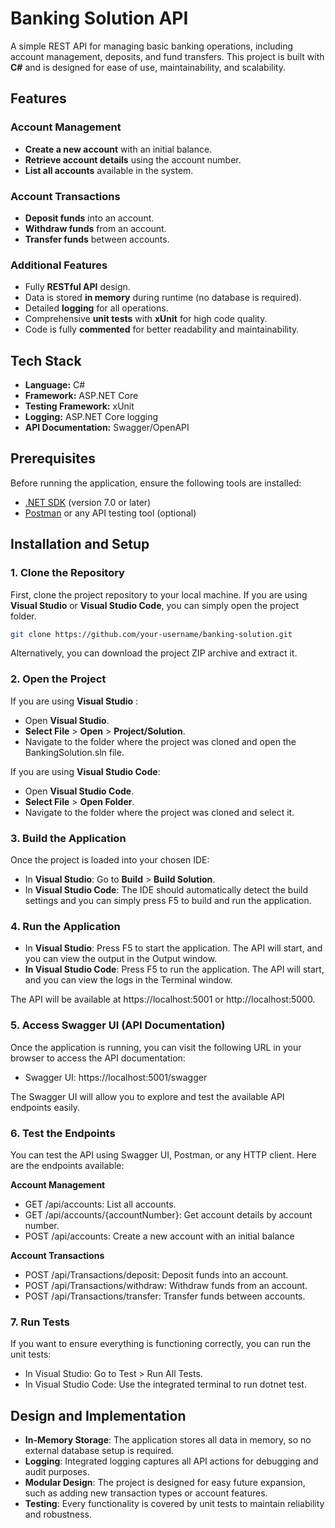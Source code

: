 # Banking Solution API

A simple REST API for managing basic banking operations, including account management, deposits, and fund transfers. This project is built with **C#** and is designed for ease of use, maintainability, and scalability.

## Features

### Account Management
- **Create a new account** with an initial balance.
- **Retrieve account details** using the account number.
- **List all accounts** available in the system.

### Account Transactions
- **Deposit funds** into an account.
- **Withdraw funds** from an account.
- **Transfer funds** between accounts.

### Additional Features
- Fully **RESTful API** design.
- Data is stored **in memory** during runtime (no database is required).
- Detailed **logging** for all operations.
- Comprehensive **unit tests** with **xUnit** for high code quality.
- Code is fully **commented** for better readability and maintainability.

## Tech Stack
- **Language:** C#
- **Framework:** ASP.NET Core
- **Testing Framework:** xUnit
- **Logging:** ASP.NET Core logging
- **API Documentation:** Swagger/OpenAPI

## Prerequisites
Before running the application, ensure the following tools are installed:
- [.NET SDK](https://dotnet.microsoft.com/download) (version 7.0 or later)
- [Postman](https://www.postman.com/) or any API testing tool (optional)

## Installation and Setup

### 1. Clone the Repository
First, clone the project repository to your local machine. If you are using **Visual Studio** or **Visual Studio Code**, you can simply open the project folder.

```bash
git clone https://github.com/your-username/banking-solution.git
```
Alternatively, you can download the project ZIP archive and extract it.

### 2. Open the Project
If you are using **Visual Studio** :

- Open **Visual Studio**.
- **Select File** > **Open** > **Project/Solution**.
- Navigate to the folder where the project was cloned and open the BankingSolution.sln file.

If you are using **Visual Studio Code**:

- Open **Visual Studio Code**.
- **Select File** > **Open Folder**.
- Navigate to the folder where the project was cloned and select it.

### 3. Build the Application
Once the project is loaded into your chosen IDE:

- In **Visual Studio**: Go to **Build** > **Build Solution**.
- In **Visual Studio Code**: The IDE should automatically detect the build settings and you can simply press F5 to build and run the application.

### 4. Run the Application
- In **Visual Studio**: Press F5 to start the application. The API will start, and you can view the output in the Output window.
- **In Visual Studio Code**: Press F5 to run the application. The API will start, and you can view the logs in the Terminal window.

The API will be available at https://localhost:5001 or http://localhost:5000.

### 5. Access Swagger UI (API Documentation)
Once the application is running, you can visit the following URL in your browser to access the API documentation:

- Swagger UI: https://localhost:5001/swagger

The Swagger UI will allow you to explore and test the available API endpoints easily.

### 6. Test the Endpoints
You can test the API using Swagger UI, Postman, or any HTTP client. Here are the endpoints available:

**Account Management**
- GET /api/accounts: List all accounts.
- GET /api/accounts/{accountNumber}: Get account details by account number.
- POST /api/accounts: Create a new account with an initial balance

**Account Transactions**
- POST /api/Transactions/deposit: Deposit funds into an account.
- POST /api/Transactions/withdraw: Withdraw funds from an account.
- POST /api/Transactions/transfer: Transfer funds between accounts.

### 7. Run Tests
If you want to ensure everything is functioning correctly, you can run the unit tests:

- In Visual Studio: Go to Test > Run All Tests.
- In Visual Studio Code: Use the integrated terminal to run dotnet test.

## Design and Implementation
- **In-Memory Storage**: The application stores all data in memory, so no external database setup is required.
- **Logging**: Integrated logging captures all API actions for debugging and audit purposes.
- **Modular Design**: The project is designed for easy future expansion, such as adding new transaction types or account features.
- **Testing**: Every functionality is covered by unit tests to maintain reliability and robustness.
